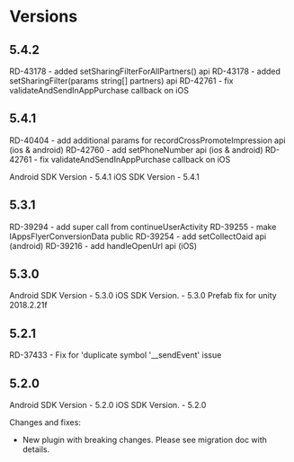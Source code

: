 # Versions

## 5.4.2

RD-43178 - added setSharingFilterForAllPartners() api
RD-43178 - added setSharingFilter(params string[] partners) api
RD-42761 - fix validateAndSendInAppPurchase callback on iOS

## 5.4.1

RD-40404 - add additional params for recordCrossPromoteImpression api (ios & android)
RD-42760 - add setPhoneNumber api (ios & android)
RD-42761 - fix validateAndSendInAppPurchase callback on iOS

Android SDK Version - 5.4.1
iOS SDK Version     - 5.4.1

## 5.3.1

RD-39294 - add super call from continueUserActivity
RD-39255 - make IAppsFlyerConversionData public	
RD-39254 - add setCollectOaid api (android)
RD-39216 - add handleOpenUrl api (iOS)


## 5.3.0

Android SDK Version - 5.3.0
iOS SDK Version.    - 5.3.0
Prefab fix for unity 2018.2.21f

## 5.2.1

RD-37433 - Fix for 'duplicate symbol '__sendEvent' issue

## 5.2.0


Android SDK Version - 5.2.0
iOS SDK Version.    - 5.2.0

Changes and fixes: 
 - New plugin with breaking changes. Please see migration doc with details.


